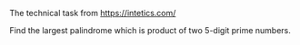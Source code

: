 The technical task from https://intetics.com/

Find the largest palindrome which is product of two 5-digit prime numbers.
